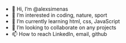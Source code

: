- 👋 Hi, I’m @alexsimenas
- 👀 I’m interested in coding, nature, sport
- 🌱 I’m currently learning html, css, JavaScript 
- 💞️ I’m looking to collaborate on any projects
- 📫 How to reach LinkedIn, email, github

<!---
alexsimenas/alexsimenas is a ✨ special ✨ repository because its `README.md` (this file) appears on your GitHub profile.
You can click the Preview link to take a look at your changes.
--->
